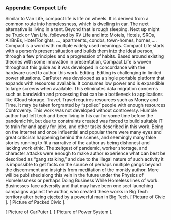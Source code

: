 ### Appendix: Compact Life

Similar to Van Life, compact life is life on wheels. It is derived from a common route into 
homelessness, which is dwelling in car. The next alternative is living in a tent. Beyond that is rough 
sleeping. Next up might be Truck or Van Life, followed by RV Life and into Motels, Hotels, SROs, 
AirBnBs, HotelTonights, …, apartments, condos, town-homes, homes,….
Compact is a word with multiple widely used meanings. Compact Life starts with a person’s present 
situation and builds them into the ideal person, through a few principles and a progression of habits. 
Based around existing theories with some innovation in presentation, Compact Life is woven 
throughout this guide as it was developed in concordance with the hardware used to author this work.
Editing. Editing is challenging in limited power situations. CarPuter was developed as a single 
portable platform that expands with resources available. It consumes low power and is expandible to 
large screens when available. This eliminates data migration concerns such as bandwidth and 
processing that can be a bottleneck to applications like iCloud storage.
Travel. Travel requires resources such as Money and Time. It may be taken forgranted by “spoiled” 
people with enough resources 
Controversy. This work was not developed without controversy. Humble author had left tech and been
living in his car for some time before the pandemic hit, but due to constraints created was forced to 
build suitable IT to train for and apply for jobs, and other tasks described in this work. Being on the 
Internet and once influential and popular there were many eyes and great criticism happening behind 
the scenes, and seemingly many false stories running to fit a narrative of the author as being dishonest
and lacking work ethic. The zeitgest of pandemic, worker shortage, and character attacks were enough
to make author experience what can best be described as “gang stalking,” and due to the illegal nature
of such activity it is impossible to get facts on the source of perhaps multiple gangs beyond the 
discernment and insights from meditation of the monkly author. More will be published along this 
vein in the future under the Physics of Homelessness or perhaps Doing Business While Homeless 
lines of work. Businesses face adversity and that may have been one sect launching campaigns 
against the author, who created these works in Big Tech territory after being ejected by a powerful 
man in Big Tech.
[ Picture of Civic ]. [ Picture of Packed Civic ].

[ Picture of CarPuter ].
[ Picture of Power System ].
